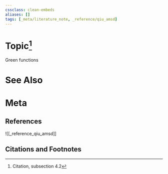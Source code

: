 ```yaml
---
cssclass: clean-embeds
aliases: []
tags: [_meta/literature_note, _reference/qiu_amsd]
---
```

# Topic[^1]
Green functions

# See Also

# Meta
## References
![[_reference_qiu_amsd]]


## Citations and Footnotes
[^1]: Citation, subsection 4.2